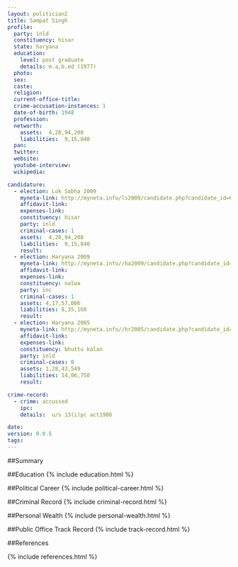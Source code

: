 ```yaml
---
layout: politician2
title: Sampat Singh
profile: 
  party: inld
  constituency: hisar
  state: haryana
  education: 
    level: post graduate
    details: m.a,b.ed (1977)
  photo: 
  sex: 
  caste: 
  religion: 
  current-office-title: 
  crime-accusation-instances: 1
  date-of-birth: 1948
  profession: 
  networth: 
    assets:  4,28,94,208
    liabilities:  9,15,840
  pan: 
  twitter: 
  website: 
  youtube-interview: 
  wikipedia: 

candidature: 
  - election: Lok Sabha 2009
    myneta-link: http://myneta.info/ls2009/candidate.php?candidate_id=6555
    affidavit-link: 
    expenses-link: 
    constituency: hisar 
    party: inld
    criminal-cases: 1
    assets:  4,28,94,208
    liabilities:  9,15,840
    result:  
  - election: Haryana 2009
    myneta-link: http://myneta.info//ha2009/candidate.php?candidate_id=105
    affidavit-link: 
    expenses-link: 
    constituency: nalwa 
    party: inc
    criminal-cases: 1
    assets: 4,17,57,006
    liabilities: 8,35,160
    result:  
  - election: Haryana 2005
    myneta-link: http://myneta.info//hr2005/candidate.php?candidate_id=839
    affidavit-link: 
    expenses-link: 
    constituency: bhuttu kalan 
    party: inld
    criminal-cases: 0
    assets: 1,28,43,549
    liabilities: 14,06,750
    result:  

crime-record: 
  - crime: accussed
    ipc: 
    details:  u/s 13(i)pc act1988  

date: 
version: 0.0.5
tags: 
---
```

##Summary


##Education
{% include education.html %}


##Political Career
{% include political-career.html %}


##Criminal Record
{% include criminal-record.html %}


##Personal Wealth
{% include personal-wealth.html %}


##Public Office Track Record
{% include track-record.html %}


##References


{% include references.html %}